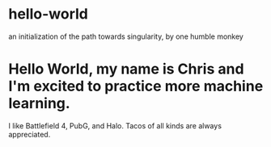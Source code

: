# hello-world
an initialization of the path towards singularity, by one humble monkey

# Hello World, my name is Chris and I'm excited to practice more machine learning.
I like Battlefield 4, PubG, and Halo. Tacos of all kinds are always appreciated.
